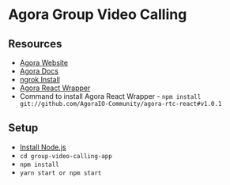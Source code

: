 # Agora Group Video Calling

## Resources

- [Agora Website](https://www.agora.io/en/)
- [Agora Docs](https://docs.agora.io/en)
- [ngrok Install](https://ngrok.com/)
- [Agora React Wrapper](https://github.com/AgoraIO-Community/agora-rtc-react/tree/v1.0.1)
- Command to install Agora React Wrapper - `npm install git://github.com/AgoraIO-Community/agora-rtc-react#v1.0.1`

## Setup

- [Install Node.js](https://nodejs.org/en/)
- `cd group-video-calling-app`
- `npm install`
- `yarn start or npm start`

